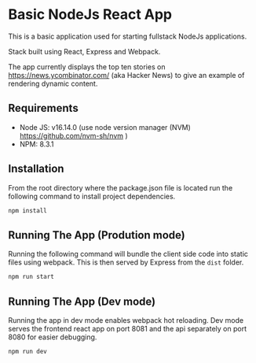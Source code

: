 # Basic NodeJs React App

This is a basic application used for starting fullstack NodeJs applications. 

Stack built using React, Express and Webpack. 

The app currently displays the top ten stories on https://news.ycombinator.com/ (aka Hacker News) to give an example of rendering dynamic content. 


## Requirements
 - Node JS: v16.14.0 (use node version manager (NVM) https://github.com/nvm-sh/nvm )
 - NPM: 8.3.1 


## Installation
From the root directory where the package.json file is located run the following command to install project dependencies. 

```bash
npm install
```

## Running The App (Prodution mode)
Running the following command will bundle the client side code into static files using webpack. This is then served by Express from the ```dist``` folder.

```bash
npm run start
```

## Running The App (Dev mode)
Running the app in dev mode enables webpack hot reloading. Dev mode serves the frontend react app on port 8081 and the api separately on port 8080 for easier debugging.

```bash
npm run dev
```

